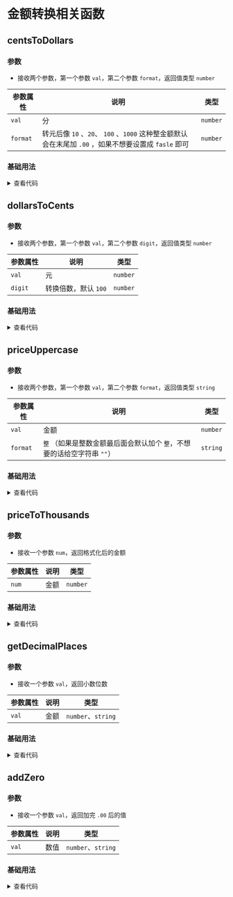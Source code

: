 <script setup>
import centsToDollars from './centsToDollars.vue'
import dollarsToCents from './dollarsToCents.vue'
import priceUppercase from './priceUppercase.vue'
import priceToThousands from './priceToThousands.vue'
import getDecimalPlaces from './getDecimalPlaces.vue'
import addZero from './addZero.vue'
</script>

# 金额转换相关函数

<ClientOnly>
  <description-popover :num="6" :tagNameList="['浏览器','Node']" />
</ClientOnly>

## centsToDollars

<ClientOnly>
  <description :isShowIcon="false" description="分转元" /> 
</ClientOnly>

### 参数

- 接收两个参数，第一个参数 `val`，第二个参数 `format`，返回值类型 `number`

| **参数属性** | **说明**                                                                                             | **类型** |
| ------------ | ---------------------------------------------------------------------------------------------------- | -------- |
| `val`        | 分                                                                                                   | `number` |
| `format`     | 转元后像 `10` 、`20`、 `100` 、`1000` 这种整金额默认会在末尾加 `.00` ，如果不想要设置成 `fasle` 即可 | `number` |

### 基础用法

<ClientOnly>
  <centsToDollars />
</ClientOnly>
<details>

<summary>查看代码</summary>

<<< @/utils/amount/centsToDollars.vue

</details>

## dollarsToCents

<ClientOnly>
  <description :isShowIcon="false" description="元转分" /> 
</ClientOnly>

### 参数

- 接收两个参数，第一个参数 `val`，第二个参数 `digit`，返回值类型 `number`

| **参数属性** | **说明**             | **类型** |
| ------------ | -------------------- | -------- |
| `val`        | 元                   | `number` |
| `digit`      | 转换倍数，默认 `100` | `number` |

### 基础用法

<ClientOnly>
  <dollarsToCents />
</ClientOnly>
<details>

<summary>查看代码</summary>

<<< @/utils/amount/dollarsToCents.vue

</details>

## priceUppercase

<ClientOnly>
  <description :isShowIcon="false" description="金额转大写汉字（支持小数位）" /> 
</ClientOnly>

### 参数

- 接收两个参数，第一个参数 `val`，第二个参数 `format`，返回值类型 `string`

| **参数属性** | **说明**                                                                | **类型** |
| ------------ | ----------------------------------------------------------------------- | -------- |
| `val`        | 金额                                                                    | `number` |
| `format`     | `整` （如果是整数金额最后面会默认加个 `整`，不想要的话给空字符串 `""`） | `string` |

### 基础用法

<ClientOnly>
  <priceUppercase />
</ClientOnly>
<details>

<summary>查看代码</summary>

<<< @/utils/amount/priceUppercase.vue

</details>

## priceToThousands

<ClientOnly>
  <description :isShowIcon="false" description="格式化金额，三位加一个逗号（如果是整数后加 `.00`，如果是小数保留两位小数，小数超过两位四舍五入保留两位小数）" /> 
</ClientOnly>

### 参数

- 接收一个参数 `num`，返回格式化后的金额

| **参数属性** | **说明** | **类型** |
| ------------ | -------- | -------- |
| `num`        | 金额     | `number` |

### 基础用法

<ClientOnly>
  <priceToThousands />
</ClientOnly>
<details>

<summary>查看代码</summary>

<<< @/utils/amount/priceToThousands.vue

</details>

## getDecimalPlaces

<ClientOnly>
  <description :isShowIcon="false" description="获取数值的小数位数" /> 
</ClientOnly>

### 参数

- 接收一个参数 `val`，返回小数位数

| **参数属性** | **说明** | **类型**           |
| ------------ | -------- | ------------------ |
| `val`        | 金额     | `number`、`string` |

### 基础用法

<ClientOnly>
  <getDecimalPlaces />
</ClientOnly>
<details>

<summary>查看代码</summary>

<<< @/utils/amount/getDecimalPlaces.vue

</details>

## addZero

<ClientOnly>
  <description :isShowIcon="false" description="在数值后加 .00" /> 
</ClientOnly>

### 参数

- 接收一个参数 `val`，返回加完 `.00` 后的值

| **参数属性** | **说明** | **类型**           |
| ------------ | -------- | ------------------ |
| `val`        | 数值     | `number`、`string` |

### 基础用法

<ClientOnly>
  <addZero />
</ClientOnly>
<details>

<summary>查看代码</summary>

<<< @/utils/amount/addZero.vue

</details>
